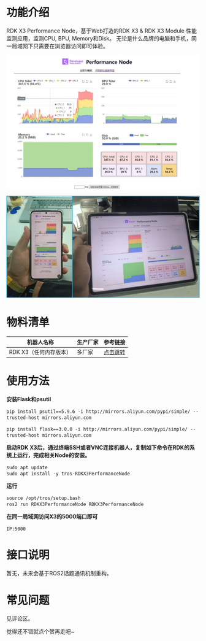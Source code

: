 # 功能介绍

RDK X3 Performance Node，基于Web打造的RDK X3 & RDK X3 Module 性能监测应用，监测CPU, BPU, Memory和Disk。 无论是什么品牌的电脑和手机，同一局域网下只需要在浏览器访问即可体验。

[![desktop_demo](./doc/desktop_demo.jpg)](./doc/desktop_demo.jpg)

[![mult_device](./doc/mult_device.jpg)](./doc/mult_device.jpg)

# 物料清单

| 机器人名称             | 生产厂家 | 参考链接                                       |
| ---------------------- | -------- | ---------------------------------------------- |
| RDK X3（任何内存版本） | 多厂家   | [点击跳转](https://developer.horizon.cc/rdkx3) |

# 使用方法

**安装Flask和psutil**

```
pip install psutil==5.9.6 -i http://mirrors.aliyun.com/pypi/simple/ --trusted-host mirrors.aliyun.com
```

```
pip install flask==3.0.0 -i http://mirrors.aliyun.com/pypi/simple/ --trusted-host mirrors.aliyun.com
```

**启动RDK X3后，通过终端SSH或者VNC连接机器人，复制如下命令在RDK的系统上运行，完成相关Node的安装。**

```
sudo apt update
sudo apt install -y tros-RDKX3PerformanceNode
```

**运行**

```
source /opt/tros/setup.bash
ros2 run RDKX3PerformanceNode RDKX3PerformanceNode
```

**在同一局域网访问X3的5000端口即可**

```
IP:5000
```

# 接口说明

暂无，未来会基于ROS2话题通讯机制重构。

# 常见问题

见评论区。



觉得还不错就点个赞再走吧~
